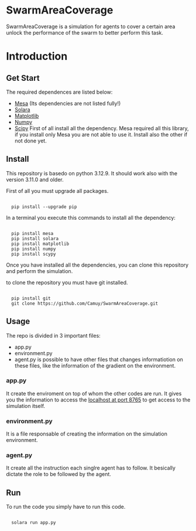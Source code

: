 # SwarmAreaCoverage
SwarmAreaCoverage is a simulation for agents to cover a certain area unlock the performance of the swarm to better perform this task.

# Introduction
## Get Start
The required dependences are listed below:
- [Mesa](https://mesa.readthedocs.io/latest/index.html) (Its dependencies are not listed fully!)
- [Solara](https://solara.dev)
- [Matplotlib](https://matplotlib.org)
- [Numpy](https://numpy.org)
- [Scipy](https://scipy.org)
First of all install all the dependency.
Mesa required all this library, if you install only Mesa you are not able to use it. Install also the other if not done yet.

## Install
This repository is basedo on python 3.12.9. It should work also with the version 3.11.0 and older.

First of all you must upgrade all packages.
<pre><code class="language-bash">
  pip install --upgrade pip
</code></pre>
  
In a terminal you execute this commands to install all the dependency:
<pre><code class="language-bash">
  pip install mesa
  pip install solara
  pip install matplotlib
  pip install numpy
  pip install scypy
</code></pre>

Once you have installed all the dependencies, you can clone this repository and perform the simulation.

to clone the repository you must have git installed.

<pre><code class="language-bash">
  pip install git
  git clone https://github.com/Camuy/SwarmAreaCoverage.git
</code></pre>

## Usage
The repo is divided in 3 important files:
- app.py
- environment.py
- agent.py
is possible to have other files that changes informatiotion on these files, like the information of the gradient on the environment.

### app.py
It create the enviroment on top of whom the other codes are run. It gives you the information to access the [localhost at port 8765](http://localhost:8765) to get access to the simulation itself.

### environment.py
It is a file responsable of creating the information on the simulation environment.

### agent.py
It create all the instruction each singlre agent has to follow. It besically dictate the role to be followed by the agent.

## Run
To run the code you simply have to run this code.
<pre><code class="language-bash">
  solara run app.py
</code></pre>

